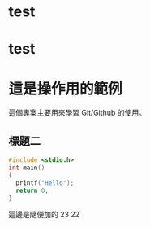# test
# test
# 這是操作用的範例

這個專案主要用來學習 Git/Github 的使用。

## 標題二
```c
#include <stdio.h>
int main()
{
  printf("Hello");
  return 0;
}
```
這邊是隨便加的
23
22

